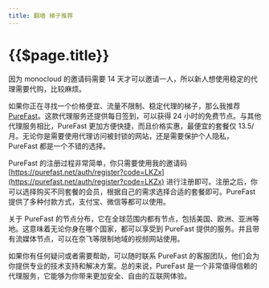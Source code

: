 ```yaml
---
title: 翻墙 梯子推荐
---
```


# {{$page.title}}

因为 monocloud 的邀请码需要 14 天才可以邀请一人，所以新人想使用稳定的代理需要代购，比较麻烦。

如果你正在寻找一个价格便宜、流量不限制、稳定代理的梯子，那么我推荐 [PureFast](https://purefast.net/auth/register?code=LKZx)。这款代理服务还提供每日签到，可以获得 24 小时的免费节点。与其他代理服务相比，PureFast 更加方便快捷，而且价格实惠，最便宜的套餐仅 13.5/月。无论你是需要使用代理访问被封锁的网站，还是需要保护个人隐私，PureFast 都是一个不错的选择。

PureFast 的注册过程非常简单，你只需要使用我的邀请码 [https://purefast.net/auth/register?code=LKZx](https://purefast.net/auth/register?code=LKZx) 进行注册即可。注册之后，你可以选择购买不同套餐的会员，根据自己的需求选择合适的套餐即可。PureFast 提供了多种付款方式，支付宝、微信等都可以使用。

关于 PureFast 的节点分布，它在全球范围内都有节点，包括美国、欧洲、亚洲等地。这意味着无论你身在哪个国家，都可以享受到 PureFast 提供的服务。并且带有流媒体节点，可以在奈飞等限制地域的视频网站使用。

如果你有任何疑问或者需要帮助，可以随时联系 PureFast 的客服团队，他们会为你提供专业的技术支持和解决方案。总的来说，PureFast 是一个非常值得信赖的代理服务，它能够为你带来更加安全、自由的互联网体验。
